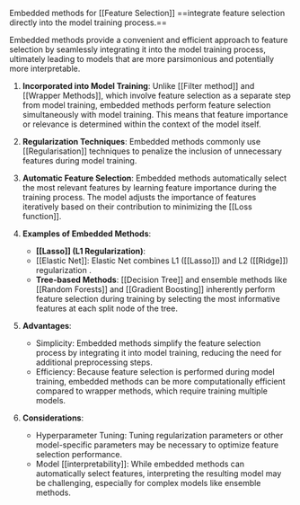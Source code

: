 Embedded methods for [[Feature Selection]] ==integrate feature selection directly into the model training process.==

Embedded methods provide a convenient and efficient approach to feature selection by seamlessly integrating it into the model training process, ultimately leading to models that are more parsimonious and potentially more interpretable.

1. **Incorporated into Model Training**: Unlike [[Filter method]] and [[Wrapper Methods]], which involve feature selection as a separate step from model training, embedded methods perform feature selection simultaneously with model training. This means that feature importance or relevance is determined within the context of the model itself.

2. **Regularization Techniques**: Embedded methods commonly use [[Regularisation]] techniques to penalize the inclusion of unnecessary features during model training. 

3. **Automatic Feature Selection**: Embedded methods automatically select the most relevant features by learning feature importance during the training process. The model adjusts the importance of features iteratively based on their contribution to minimizing the [[Loss function]].

4. **Examples of Embedded Methods**:
   - **[[Lasso]] (L1 Regularization)**:
   - [[Elastic Net]]: Elastic Net combines L1 ([[Lasso]]) and L2 ([[Ridge]]) regularization .
   - **Tree-based Methods**: [[Decision Tree]] and ensemble methods like [[Random Forests]] and [[Gradient Boosting]] inherently perform feature selection during training by selecting the most informative features at each split node of the tree.

5. **Advantages**:
   - Simplicity: Embedded methods simplify the feature selection process by integrating it into model training, reducing the need for additional preprocessing steps.
   - Efficiency: Because feature selection is performed during model training, embedded methods can be more computationally efficient compared to wrapper methods, which require training multiple models.

6. **Considerations**:
   - Hyperparameter Tuning: Tuning regularization parameters or other model-specific parameters may be necessary to optimize feature selection performance.
   - Model [[interpretability]]: While embedded methods can automatically select features, interpreting the resulting model may be challenging, especially for complex models like ensemble methods.

